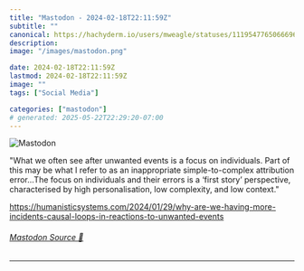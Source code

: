 ```yaml
---
title: "Mastodon - 2024-02-18T22:11:59Z"
subtitle: ""
canonical: https://hachyderm.io/users/mweagle/statuses/111954776506669644
description:
image: "/images/mastodon.png"

date: 2024-02-18T22:11:59Z
lastmod: 2024-02-18T22:11:59Z
image: ""
tags: ["Social Media"]

categories: ["mastodon"]
# generated: 2025-05-22T22:29:20-07:00
---
```

![Mastodon](/images/mastodon.png)

<p>&quot;What we often see after unwanted events is a focus on individuals. Part of this may be what I refer to as an inappropriate simple-to-complex attribution error...The focus on individuals and their errors is a ‘first story’ perspective, characterised by high personalisation, low complexity, and low context.&quot;</p><p><a href="https://humanisticsystems.com/2024/01/29/why-are-we-having-more-incidents-causal-loops-in-reactions-to-unwanted-events" target="_blank" rel="nofollow noopener noreferrer" translate="no"><span class="invisible">https://</span><span class="ellipsis">humanisticsystems.com/2024/01/</span><span class="invisible">29/why-are-we-having-more-incidents-causal-loops-in-reactions-to-unwanted-events</span></a></p>


###### [Mastodon Source 🐘](https://hachyderm.io/@mweagle/111954776506669644)

___
